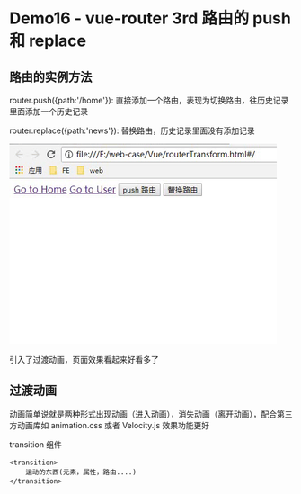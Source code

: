 # Demo16 - vue-router 3rd 路由的 push 和 replace
## 路由的实例方法
router.push({path:'/home'}): 直接添加一个路由，表现为切换路由，往历史记录里面添加一个历史记录

router.replace({path:'news'}): 替换路由，历史记录里面没有添加记录

![router](./img/router.gif)

引入了过渡动画，页面效果看起来好看多了

## 过渡动画
动画简单说就是两种形式出现动画（进入动画），消失动画（离开动画），配合第三方动画库如 animation.css 或者 Velocity.js 效果功能更好

transition 组件
```
<transition>
    运动的东西(元素，属性，路由....)
</transition>
```
